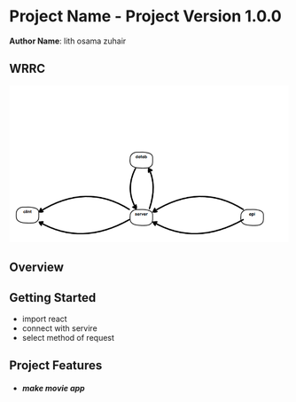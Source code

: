 # Project Name - Project Version 1.0.0

**Author Name**: lith osama zuhair

## WRRC
![image](assest/lithh.png)
## Overview

## Getting Started
* import react 
* connect with servire 
* select method of request

## Project Features
* ##### make movie app